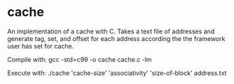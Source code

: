 # cache
An implementation of a cache with C. Takes a text file of addresses and generate tag, set, and offset for each address according the the framework user has set for cache.

Compile with: gcc -std=c99 -o cache cache.c -lm 

Execute with: ./cache 'cache-size' 'associativity' 'size-of-block' address.txt

